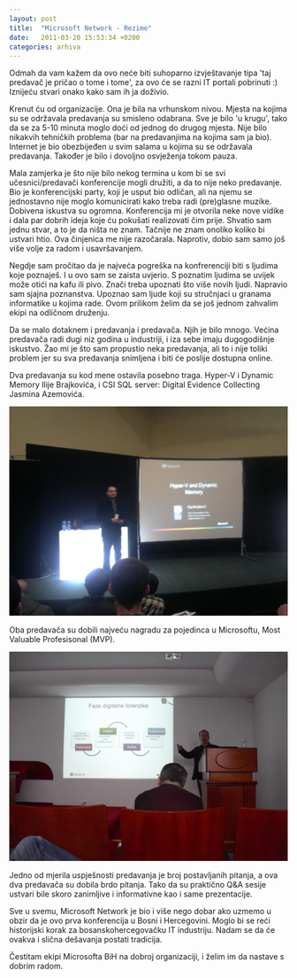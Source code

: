 ```yaml
---
layout: post
title:  "Microsoft Network - Rezime"
date:   2011-03-20 15:53:34 +0200
categories: arhiva
---
```

Odmah da vam kažem da ovo neće biti suhoparno izvještavanje tipa 'taj predavač je pričao o tome i tome', za ovo će se razni IT portali pobrinuti :) Iznijeću stvari onako kako sam ih ja doživio.

Krenut ću od organizacije. Ona je bila na vrhunskom nivou. Mjesta na kojima su se održavala predavanja su smisleno odabrana. Sve je bilo 'u krugu', tako da se za 5-10 minuta moglo doći od jednog do drugog mjesta. Nije bilo nikakvih tehničkih problema (bar na predavanjima na kojima sam ja bio). Internet je bio obezbijeđen u svim salama u kojima su se održavala predavanja. Također je bilo i dovoljno osvježenja tokom pauza.

Mala zamjerka je što nije bilo nekog termina u kom bi se svi učesnici/predavači konferencije mogli družiti, a da to nije neko predavanje. Bio je konferencijski party, koji je usput bio odličan, ali na njemu se jednostavno nije moglo komunicirati kako treba radi (pre)glasne muzike.
Dobivena iskustva su ogromna. Konferencija mi je otvorila neke nove vidike i dala par dobrih ideja koje ću pokušati realizovati čim prije. Shvatio sam jednu stvar, a to je da ništa ne znam. Tačnije ne znam onoliko koliko bi ustvari htio. Ova činjenica me nije razočarala. Naprotiv, dobio sam samo još više volje za radom i usavršavanjem.

Negdje sam pročitao da je najveća pogreška na konfrerenciji biti s ljudima koje poznaješ. I u ovo sam se zaista uvjerio. S poznatim ljudima se uvijek može otići na kafu ili pivo. Znači treba upoznati što više novih ljudi. Napravio sam sjajna poznanstva. Upoznao sam ljude koji su stručnjaci u granama informatike u kojima rade. Ovom prilikom želim da se još jednom zahvalim ekipi na odličnom druženju.

Da se malo dotaknem i predavanja i predavača. Njih je bilo mnogo. Većina predavača radi dugi niz godina u industriji, i iza sebe imaju dugogodišnje iskustvo. Žao mi je što sam propustio neka predavanja, ali to i nije toliki problem jer su sva predavanja snimljena i biti će poslije dostupna online.

Dva predavanja su kod mene ostavila posebno traga. Hyper-V i Dynamic Memory Ilije Brajkovića, i CSI SQL server: Digital Evidence Collecting Jasmina Azemovića.

<img src="/assets/msn_bl_1.jpg" width="600" />

Oba predavača su dobili najveću nagradu za pojedinca u Microsoftu, Most Valuable Profesisonal (MVP).

<img src="/assets/msn_bl_2.jpg" width="600" />

Jedno od mjerila uspješnosti predavanja je broj postavljanih pitanja, a ova dva predavača su dobila brdo pitanja. Tako da su praktično Q&A sesije ustvari bile skoro zanimljive i informativne kao i same prezentacije.

Sve u svemu, Microsoft Network je bio i više nego dobar ako uzmemo u obzir da je ovo prva konferencija u Bosni i Hercegovini. Moglo bi se reći historijski korak za bosanskohercegovačku IT industriju. Nadam se da će ovakva i slična dešavanja postati tradicija.

Čestitam ekipi Microsofta BiH na dobroj organizaciji, i želim im da nastave s dobrim radom.

